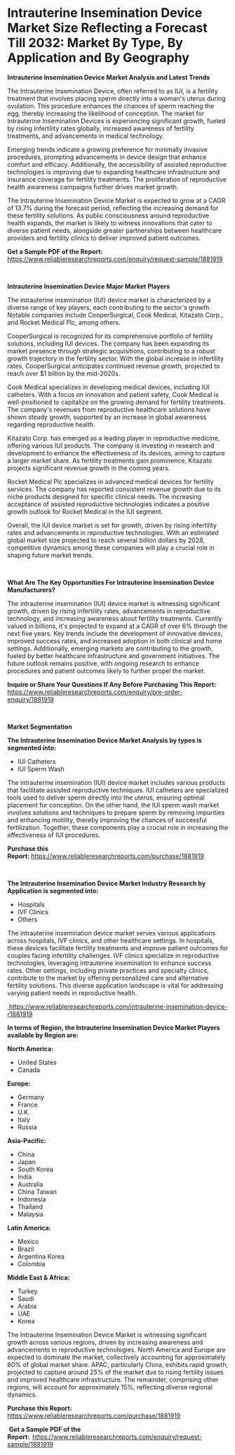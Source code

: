 <p><h1>Intrauterine Insemination Device Market Size Reflecting a Forecast Till 2032: Market By Type, By Application and By Geography</h1></p><p><strong>Intrauterine Insemination Device Market Analysis and Latest Trends</strong></p>
<p><p>The Intrauterine Insemination Device, often referred to as IUI, is a fertility treatment that involves placing sperm directly into a woman's uterus during ovulation. This procedure enhances the chances of sperm reaching the egg, thereby increasing the likelihood of conception. The market for Intrauterine Insemination Devices is experiencing significant growth, fueled by rising infertility rates globally, increased awareness of fertility treatments, and advancements in medical technology. </p><p>Emerging trends indicate a growing preference for minimally invasive procedures, prompting advancements in device design that enhance comfort and efficacy. Additionally, the accessibility of assisted reproductive technologies is improving due to expanding healthcare infrastructure and insurance coverage for fertility treatments. The proliferation of reproductive health awareness campaigns further drives market growth.</p><p>The Intrauterine Insemination Device Market is expected to grow at a CAGR of 13.7% during the forecast period, reflecting the increasing demand for these fertility solutions. As public consciousness around reproductive health expands, the market is likely to witness innovations that cater to diverse patient needs, alongside greater partnerships between healthcare providers and fertility clinics to deliver improved patient outcomes.</p></p>
<p><strong>Get a Sample PDF of the Report:&nbsp;</strong> <a href="https://www.reliableresearchreports.com/enquiry/request-sample/1881919?utm_campaign=37&utm_medium=2&utm_source=Github&utm_content=ia&utm_term=13042025&utm_id=intrauterine-insemination-device">https://www.reliableresearchreports.com/enquiry/request-sample/1881919</a></p>
<p>&nbsp;</p>
<p><strong>Intrauterine Insemination Device Major Market Players</strong></p>
<p><p>The intrauterine insemination (IUI) device market is characterized by a diverse range of key players, each contributing to the sector's growth. Notable companies include CooperSurgical, Cook Medical, Kitazato Corp., and Rocket Medical Plc, among others.</p><p>CooperSurgical is recognized for its comprehensive portfolio of fertility solutions, including IUI devices. The company has been expanding its market presence through strategic acquisitions, contributing to a robust growth trajectory in the fertility sector. With the global increase in infertility rates, CooperSurgical anticipates continued revenue growth, projected to reach over $1 billion by the mid-2020s.</p><p>Cook Medical specializes in developing medical devices, including IUI catheters. With a focus on innovation and patient safety, Cook Medical is well-positioned to capitalize on the growing demand for fertility treatments. The company's revenues from reproductive healthcare solutions have shown steady growth, supported by an increase in global awareness regarding reproductive health.</p><p>Kitazato Corp. has emerged as a leading player in reproductive medicine, offering various IUI products. The company is investing in research and development to enhance the effectiveness of its devices, aiming to capture a larger market share. As fertility treatments gain prominence, Kitazato projects significant revenue growth in the coming years.</p><p>Rocket Medical Plc specializes in advanced medical devices for fertility services. The company has reported consistent revenue growth due to its niche products designed for specific clinical needs. The increasing acceptance of assisted reproductive technologies indicates a positive growth outlook for Rocket Medical in the IUI segment.</p><p>Overall, the IUI device market is set for growth, driven by rising infertility rates and advancements in reproductive technologies. With an estimated global market size projected to reach several billion dollars by 2028, competitive dynamics among these companies will play a crucial role in shaping future market trends.</p></p>
<p>&nbsp;</p>
<p><strong>What Are The Key Opportunities For Intrauterine Insemination Device Manufacturers?</strong></p>
<p><p>The intrauterine insemination (IUI) device market is witnessing significant growth, driven by rising infertility rates, advancements in reproductive technology, and increasing awareness about fertility treatments. Currently valued in billions, it's projected to expand at a CAGR of over 6% through the next five years. Key trends include the development of innovative devices, improved success rates, and increased adoption in both clinical and home settings. Additionally, emerging markets are contributing to the growth, fueled by better healthcare infrastructure and government initiatives. The future outlook remains positive, with ongoing research to enhance procedures and patient outcomes likely to further propel the market.</p></p>
<p><strong>Inquire or Share Your Questions If Any Before Purchasing This Report:</strong> <a href="https://www.reliableresearchreports.com/enquiry/pre-order-enquiry/1881919?utm_campaign=37&utm_medium=2&utm_source=Github&utm_content=ia&utm_term=13042025&utm_id=intrauterine-insemination-device">https://www.reliableresearchreports.com/enquiry/pre-order-enquiry/1881919</a></p>
<p>&nbsp;</p>
<p><strong>Market Segmentation</strong></p>
<p><strong>The Intrauterine Insemination Device Market Analysis by types is segmented into:</strong></p>
<p><ul><li>IUI Catheters</li><li>IUI Sperm Wash</li></ul></p>
<p><p>The intrauterine insemination (IUI) device market includes various products that facilitate assisted reproductive techniques. IUI catheters are specialized tools used to deliver sperm directly into the uterus, ensuring optimal placement for conception. On the other hand, the IUI sperm wash market involves solutions and techniques to prepare sperm by removing impurities and enhancing motility, thereby improving the chances of successful fertilization. Together, these components play a crucial role in increasing the effectiveness of IUI procedures.</p></p>
<p><strong>Purchase this Report:&nbsp;</strong><a href="https://www.reliableresearchreports.com/purchase/1881919?utm_campaign=37&utm_medium=2&utm_source=Github&utm_content=ia&utm_term=13042025&utm_id=intrauterine-insemination-device">https://www.reliableresearchreports.com/purchase/1881919</a></p>
<p>&nbsp;</p>
<p><strong>The Intrauterine Insemination Device Market Industry Research by Application is segmented into:</strong></p>
<p><ul><li>Hospitals</li><li>IVF Clinics</li><li>Others</li></ul></p>
<p><p>The intrauterine insemination device market serves various applications across hospitals, IVF clinics, and other healthcare settings. In hospitals, these devices facilitate fertility treatments and improve patient outcomes for couples facing infertility challenges. IVF clinics specialize in reproductive technologies, leveraging intrauterine insemination to enhance success rates. Other settings, including private practices and specialty clinics, contribute to the market by offering personalized care and alternative fertility solutions. This diverse application landscape is vital for addressing varying patient needs in reproductive health.</p></p>
<p><a href="https://www.reliableresearchreports.com/intrauterine-insemination-device-r1881919?utm_campaign=37&utm_medium=2&utm_source=Github&utm_content=ia&utm_term=13042025&utm_id=intrauterine-insemination-device">&nbsp;https://www.reliableresearchreports.com/intrauterine-insemination-device-r1881919</a></p>
<p><strong>In terms of Region, the Intrauterine Insemination Device Market Players available by Region are:</strong></p>
<p>
    <p> <strong> North America: </strong>
        <ul>
            <li>United States</li>
            <li>Canada</li>
        </ul>
        </p> 
    <p> <strong> Europe: </strong>
        <ul>
            <li>Germany</li>
            <li>France</li>
            <li>U.K.</li>
            <li>Italy</li>
            <li>Russia</li>
        </ul>
        </p> 
    <p> <strong> Asia-Pacific: </strong>
        <ul>
            <li>China</li>
            <li>Japan</li>
            <li>South Korea</li>
            <li>India</li>
            <li>Australia</li>
            <li>China Taiwan</li>
            <li>Indonesia</li>
            <li>Thailand</li>
            <li>Malaysia</li>
        </ul>
        </p> 
    <p> <strong> Latin America: </strong>
        <ul>
            <li>Mexico</li>
            <li>Brazil</li>
            <li>Argentina Korea</li>
            <li>Colombia</li>
        </ul>
        </p> 
    <p> <strong> Middle East & Africa: </strong>
        <ul>
            <li>Turkey</li>
            <li>Saudi</li>
            <li>Arabia</li>
            <li>UAE</li>
            <li>Korea</li>
        </ul>
    </p>
    </p>
<p><p>The Intrauterine Insemination Device Market is witnessing significant growth across various regions, driven by increasing awareness and advancements in reproductive technologies. North America and Europe are expected to dominate the market, collectively accounting for approximately 60% of global market share. APAC, particularly China, exhibits rapid growth, projected to capture around 25% of the market due to rising fertility issues and improved healthcare infrastructure. The remainder, comprising other regions, will account for approximately 15%, reflecting diverse regional dynamics.</p></p>
<p><strong>Purchase this Report: </strong><a href="https://www.reliableresearchreports.com/purchase/1881919?utm_campaign=37&utm_medium=2&utm_source=Github&utm_content=ia&utm_term=13042025&utm_id=intrauterine-insemination-device">https://www.reliableresearchreports.com/purchase/1881919</a></p>
<p>&nbsp;<strong>Get a Sample PDF of the Report:&nbsp;&nbsp;</strong><a href="https://www.reliableresearchreports.com/enquiry/request-sample/1881919?utm_campaign=37&utm_medium=2&utm_source=Github&utm_content=ia&utm_term=13042025&utm_id=intrauterine-insemination-device">https://www.reliableresearchreports.com/enquiry/request-sample/1881919</a></p>
<p><strong></strong></p>
<p><p></p><p></p><p></p></p>